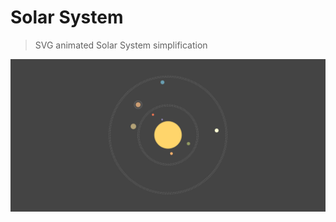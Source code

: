 # Solar System


> SVG animated Solar System simplification


![Screenshot](https://github.com/YegorDBTest/solar_system/blob/master/screenshots/screenshot.png?raw=true)
